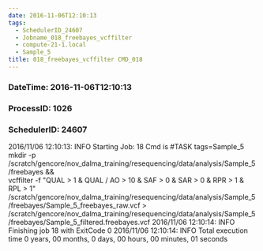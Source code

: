 ```yaml
---
date: 2016-11-06T12:10:13
tags:
  - SchedulerID_24607
  - Jobname_018_freebayes_vcffilter
  - compute-21-1.local
  - Sample_5
title: 018_freebayes_vcffilter CMD_018
---
```


### DateTime: 2016-11-06T12:10:13
### ProcessID: 1026
### SchedulerID: 24607


2016/11/06 12:10:13: INFO Starting Job: 18 
Cmd is #TASK tags=Sample_5
mkdir -p /scratch/gencore/nov_dalma_training/resequencing/data/analysis/Sample_5/freebayes && \
vcffilter -f "QUAL > 1 & QUAL / AO > 10 & SAF > 0 & SAR > 0 & RPR > 1 & RPL > 1" \
  /scratch/gencore/nov_dalma_training/resequencing/data/analysis/Sample_5/freebayes/Sample_5_freebayes_raw.vcf > /scratch/gencore/nov_dalma_training/resequencing/data/analysis/Sample_5/freebayes/Sample_5_filtered.freebayes.vcf
 2016/11/06 12:10:14: INFO Finishing job 18 with ExitCode 0
 2016/11/06 12:10:14: INFO Total execution time 0 years, 00 months, 0 days, 00 hours, 00 minutes, 01 seconds
 